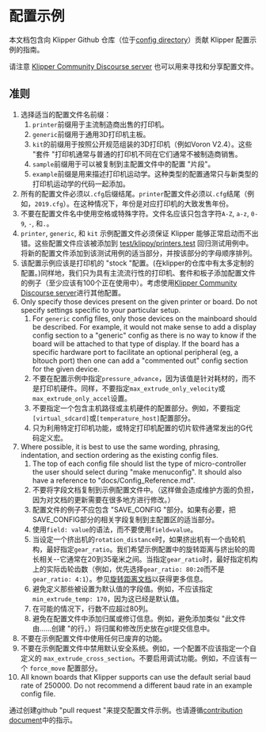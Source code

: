 # 配置示例

本文档包含向 Klipper Github 仓库（位于[config directory](../config/)）贡献 Klipper 配置示例的指南。

请注意 [Klipper Community Discourse server](https://community.klipper3d.org) 也可以用来寻找和分享配置文件。

## 准则

1. 选择适当的配置文件名前缀：
   1. `printer`前缀用于主流制造商出售的打印机。
   1. `generic`前缀用于通用3D打印机主板。
   1. `kit`的前缀用于按照公开规范组装的3D打印机（例如Voron V2.4）。这些 "套件 "打印机通常与普通的打印机不同在它们通常不被制造商销售。
   1. `sample`前缀用于可以被复制到主配置文件中的配置 "片段"。
   1. `example`前缀是用来描述打印机运动学。这种类型的配置通常只与新类型的打印机运动学的代码一起添加。
1. 所有的配置文件必须以`.cfg`后缀结尾。`printer`配置文件必须以`.cfg`结尾（例如，`2019.cfg`）。在这种情况下，年份是对应打印机的大致发售年份。
1. 不要在配置文件名中使用空格或特殊字符。文件名应该只包含字符`A-Z`, `a-z`, `0-9`, `-`, 和`.`。
1. `printer`, `generic`, 和 `kit` 示例配置文件必须保证 Klipper 能够正常启动而不出错。这些配置文件应该被添加到 [test/klippy/printers.test](../test/klippy/printers.test) 回归测试用例中。将新的配置文件添加到该测试用例的适当部分，并按该部分的字母顺序排列。
1. 该配置示例应该是打印机的 "stock "配置。(在klipper的仓库中有太多定制的配置。)同样地，我们只为具有主流流行性的打印机、套件和板子添加配置文件的例子（至少应该有100个正在使用中）。考虑使用[Klipper Community Discourse server](https://community.klipper3d.org)进行其他配置。
1. Only specify those devices present on the given printer or board. Do not specify settings specific to your particular setup.
   1. For `generic` config files, only those devices on the mainboard should be described. For example, it would not make sense to add a display config section to a "generic" config as there is no way to know if the board will be attached to that type of display. If the board has a specific hardware port to facilitate an optional peripheral (eg, a bltouch port) then one can add a "commented out" config section for the given device.
   1. 不要在配置示例中指定`pressure_advance`，因为该值是针对耗材的，而不是打印机硬件。同样，不要指定`max_extrude_only_velocity`或`max_extrude_only_accel`设置。
   1. 不要指定一个包含主机路径或主机硬件的配置部分。例如，不要指定`[virtual_sdcard]`或`[temperature_host]`配置部分。
   1. 只为利用特定打印机功能，或特定打印机配置的切片软件通常发出的G代码定义宏。
1. Where possible, it is best to use the same wording, phrasing, indentation, and section ordering as the existing config files.
   1. The top of each config file should list the type of micro-controller the user should select during "make menuconfig". It should also have a reference to "docs/Config_Reference.md".
   1. 不要将字段文档复制到示例配置文件中。（这样做会造成维护方面的负担，因为对文档的更新需要在很多地方进行修改。）
   1. 配置文件的例子不应包含 "SAVE_CONFIG "部分。如果有必要，把SAVE_CONFIG部分的相关字段复制到主配置区的适当部分。
   1. 使用`field: value`的语法，而不要使用`field=value`。
   1. 当设定一个挤出机的`rotation_distance`时，如果挤出机有一个齿轮机构，最好指定`gear_ratio`。我们希望示例配置中的旋转距离与挤出轮的周长相关--它通常在20到35毫米之间。当指定`gear_ratio`时，最好指定机构上的实际齿轮齿数（例如，优先选择`gear_ratio: 80:20`而不是`gear_ratio: 4:1`）。参见[旋转距离文档](Rotation_Distance.md#using-a-gear_ratio)以获得更多信息。
   1. 避免定义那些被设置为默认值的字段值。例如，不应该指定`min_extrude_temp: 170`，因为这已经是默认值。
   1. 在可能的情况下，行数不应超过80列。
   1. 避免在配置文件中添加归属或修订信息。例如，避免添加类似 "此文件由......创建 "的行。）将归属和修改历史放在git提交信息中。
1. 不要在示例配置文件中使用任何已废弃的功能。
1. 不要在示例配置文件中禁用默认安全系统。例如，一个配置不应该指定一个自定义的 `max_extrude_cross_section`。不要启用调试功能。例如，不应该有一个 `force_move` 配置部分。
1. All known boards that Klipper supports can use the default serial baud rate of 250000. Do not recommend a different baud rate in an example config file.

通过创建github "pull request "来提交配置文件示例。也请遵循[contribution document](CONTRIBUTING.md)中的指示。
